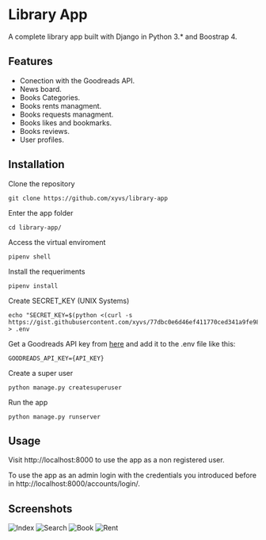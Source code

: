 # Library App

A complete library app built with Django in Python 3.* and Boostrap 4.

## Features

- Conection with the Goodreads API.
- News board.
- Books Categories.
- Books rents managment.
- Books requests managment.
- Books likes and bookmarks.
- Books reviews.
- User profiles.

## Installation

Clone the repository

    git clone https://github.com/xyvs/library-app

Enter the app folder

	cd library-app/

Access the virtual enviroment

    pipenv shell

Install the requeriments

    pipenv install

Create SECRET_KEY (UNIX Systems)

    echo "SECRET_KEY=$(python <(curl -s https://gist.githubusercontent.com/xyvs/77dbc0e6d46ef411770ced341a9fe983/raw/))" > .env
    
 Get a Goodreads API key from [here](https://www.goodreads.com/api) and add it to the .env file like this:
 
    GOODREADS_API_KEY={API_KEY}

Create a super user

    python manage.py createsuperuser

Run the app

    python manage.py runserver

## Usage

Visit http://localhost:8000 to use the app as a non registered user.

To use the app as an admin login with the credentials you introduced before in http://localhost:8000/accounts/login/.

## Screenshots

![Index](https://i.imgur.com/JYZ7nyH.png)
![Search](https://i.imgur.com/BmdqqGG.png)
![Book](https://i.imgur.com/wdNTwJW.png)
![Rent](https://i.imgur.com/93ZaYxv.png)
